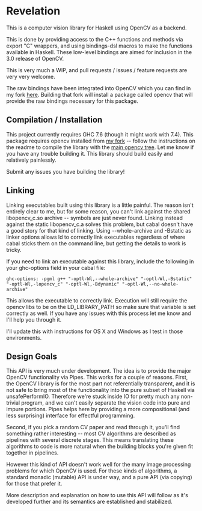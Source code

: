 Revelation
==========

This is a computer vision library for Haskell using OpenCV as a backend.

This is done by providing access to the C++ functions and methods via export "C" wrappers,
and using bindings-dsl macros to make the functions available in Haskell. These low-level bindings are aimed for inclusion in the 3.0
release of OpenCV.

This is very much a WIP, and pull requests / issues / feature requests are very very welcome.

The raw bindings have been integrated into OpenCV which you can find in my fork [here](https://github.com/arjuncomar/opencv_contrib.git).
Building that fork will install a package called opencv that will provide the raw bindings necessary for this package.

Compilation / Installation
------------

This project currently requires GHC 7.6 (though it might work with 7.4). This package requires opencv installed from
[my fork](https://github.com/arjuncomar/opencv_contrib.git) -- follow the instructions on the readme to compile the
library with the [main opencv tree](https://github.com/itseez/opencv.git). Let me know if you have 
any trouble building it. This library should build easily and relatively painlessly. 

Submit any issues you have building the library!

Linking
-----------

Linking executables built using this library is a little painful. The reason isn't entirely clear to me, but for some reason, you can't link against the shared libopencv_c.so archive -- symbols are just never found. Linking instead against the static libopencv_c.a solves this problem, but cabal doesn't have a good story for that kind of linking. Using --whole-archive and -Bstatic as linker options allows ld to correctly link executables regardless of where cabal sticks them on the command line, but getting the details to work is tricky.

If you need to link an executable against this library, include the following in your ghc-options field in your cabal file:

    ghc-options: -pgml g++ "-optl-Wl,--whole-archive" "-optl-Wl,-Bstatic" "-optl-Wl,-lopencv_c" "-optl-Wl,-Bdynamic" "-optl-Wl,--no-whole-archive"

This allows the executable to correctly link. Execution will still require the opencv libs to be on the LD_LIBRARY_PATH
so make sure that variable is set correctly as well. If you have any issues with this process let me know and I'll
help you through it.

I'll update this with instructions for OS X and Windows as I test in those environments.

Design Goals
-----------

This API is very much under development. The idea is to provide the major OpenCV functionality via Pipes. This works for a couple of
reasons. First, the OpenCV library is for the most part not referentially transparent, and it is not safe to bring most of the
functionality into the pure subset of Haskell via unsafePerformIO. Therefore we're stuck inside IO for pretty much any non-trivial
program, and we can't easily separate the vision code into pure and impure portions. Pipes helps here by providing a more compositional
(and less surprising) interface for effectful programming.

Second, if you pick a random CV paper and read through it, you'll find something rather interesting -- most CV algorithms are described
as pipelines with several discrete stages. This means translating these algorithms to code is more natural when the building blocks
you're given fit together in pipelines.

However this kind of API doesn't work well for the many image processing problems for which OpenCV is used. For these kinds of algorithms,
a standard monadic (mutable) API is under way, and a pure API (via copying) for those that prefer it.

More description and explanation on how to use this API will follow as it's developed further and its semantics are established and 
stabilized.
